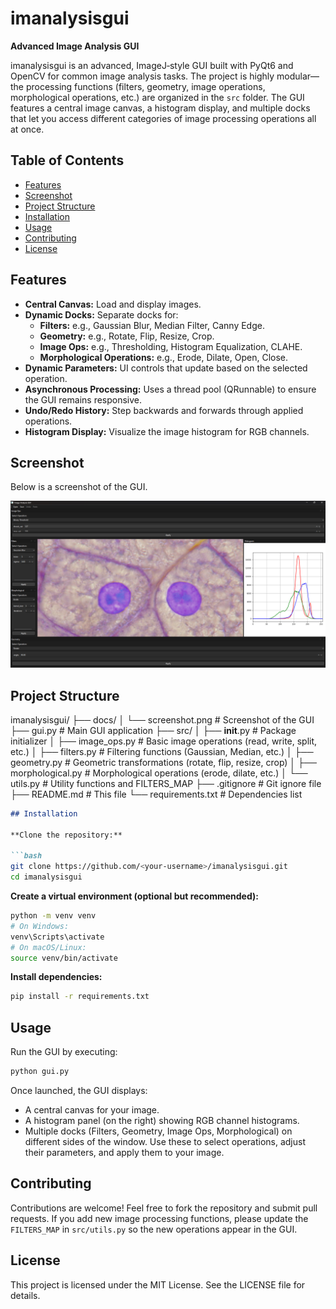 # imanalysisgui

**Advanced Image Analysis GUI**

imanalysisgui is an advanced, ImageJ‑style GUI built with PyQt6 and OpenCV for common image analysis tasks. The project is highly modular—the processing functions (filters, geometry, image operations, morphological operations, etc.) are organized in the `src` folder. The GUI features a central image canvas, a histogram display, and multiple docks that let you access different categories of image processing operations all at once.

## Table of Contents

- [Features](#features)
- [Screenshot](#screenshot)
- [Project Structure](#project-structure)
- [Installation](#installation)
- [Usage](#usage)
- [Contributing](#contributing)
- [License](#license)

## Features

- **Central Canvas:** Load and display images.
- **Dynamic Docks:** Separate docks for:
  - **Filters:** e.g., Gaussian Blur, Median Filter, Canny Edge.
  - **Geometry:** e.g., Rotate, Flip, Resize, Crop.
  - **Image Ops:** e.g., Thresholding, Histogram Equalization, CLAHE.
  - **Morphological Operations:** e.g., Erode, Dilate, Open, Close.
- **Dynamic Parameters:** UI controls that update based on the selected operation.
- **Asynchronous Processing:** Uses a thread pool (QRunnable) to ensure the GUI remains responsive.
- **Undo/Redo History:** Step backwards and forwards through applied operations.
- **Histogram Display:** Visualize the image histogram for RGB channels.

## Screenshot

Below is a screenshot of the GUI.

![Screenshot](docs/screenshot.png)

## Project Structure


imanalysisgui/
├── docs/
│   └── screenshot.png       # Screenshot of the GUI
├── gui.py                   # Main GUI application
├── src/
│   ├── __init__.py          # Package initializer
│   ├── image_ops.py         # Basic image operations (read, write, split, etc.)
│   ├── filters.py           # Filtering functions (Gaussian, Median, etc.)
│   ├── geometry.py          # Geometric transformations (rotate, flip, resize, crop)
│   ├── morphological.py     # Morphological operations (erode, dilate, etc.)
│   └── utils.py             # Utility functions and FILTERS_MAP
├── .gitignore               # Git ignore file
├── README.md                # This file
└── requirements.txt         # Dependencies list




```markdown
## Installation

**Clone the repository:**

```bash
git clone https://github.com/<your-username>/imanalysisgui.git
cd imanalysisgui
```

**Create a virtual environment (optional but recommended):**

```bash
python -m venv venv
# On Windows:
venv\Scripts\activate
# On macOS/Linux:
source venv/bin/activate
```

**Install dependencies:**

```bash
pip install -r requirements.txt
```

## Usage

Run the GUI by executing:

```bash
python gui.py
```

Once launched, the GUI displays:
- A central canvas for your image.
- A histogram panel (on the right) showing RGB channel histograms.
- Multiple docks (Filters, Geometry, Image Ops, Morphological) on different sides of the window. Use these to select operations, adjust their parameters, and apply them to your image.

## Contributing

Contributions are welcome! Feel free to fork the repository and submit pull requests. If you add new image processing functions, please update the `FILTERS_MAP` in `src/utils.py` so the new operations appear in the GUI.

## License

This project is licensed under the MIT License. See the LICENSE file for details.
```
